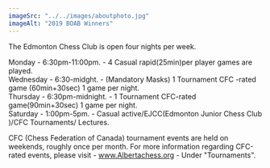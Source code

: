 ```yaml
---
imageSrc: "../../images/aboutphoto.jpg"
imageAlt: "2019 BOAB Winners"
---
```


The Edmonton Chess Club is open four nights per week.

Monday - 6:30pm-11:00pm. - 4 Casual rapid(25min)per player games are played. <br/>
Wednesday - 6:30-midght. - (Mandatory Masks) 1 Tournament CFC -rated game (60min+30sec) 1 game per night. <br/>
Thursday - 6:30pm-midnight. - 1 Tournament CFC-rated game(90min+30sec) 1 game per night. <br/>
Saturday - 1:00pm-5pm. - Casual active/EJCC(Edmonton Junior Chess Club )/CFC Tournaments/ Lectures. <br/>

CFC (Chess Federation of Canada) tournament events are held on weekends, roughly once per month. For more information regarding CFC-rated events, please visit - www.Albertachess.org - Under "Tournaments".
